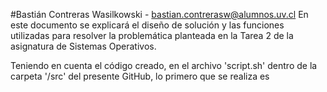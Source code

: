 #Bastián Contreras Wasilkowski - bastian.contrerasw@alumnos.uv.cl
En este documento se explicará el diseño de solución y las funciones utilizadas para resolver la problemática planteada en la Tarea 2 de la asignatura de Sistemas Operativos.

Teniendo en cuenta el código creado, en el archivo 'script.sh' dentro de la carpeta '/src' del presente GitHub, lo primero que se realiza es

